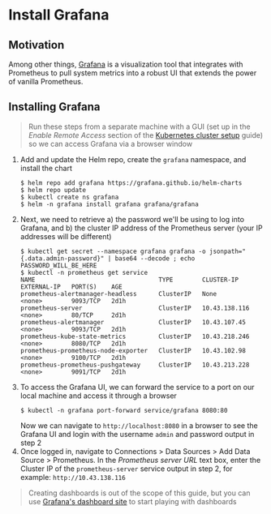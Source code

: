 # Install Grafana

## Motivation

Among other things, [Grafana](https://grafana.com/) is a visualization tool that integrates with Prometheus to pull system metrics into a robust UI that extends the power of vanilla Prometheus.

## Installing Grafana

> Run these steps from a separate machine with a GUI (set up in the *Enable Remote Access* section of the [Kubernetes cluster setup](./06-kubernetes-cluster.md) guide) so we can access Grafana via a browser window

1. Add and update the Helm repo, create the `grafana` namespace, and install the chart
    ```
    $ helm repo add grafana https://grafana.github.io/helm-charts
    $ helm repo update
    $ kubectl create ns grafana
    $ helm -n grafana install grafana grafana/grafana
    ```
2. Next, we need to retrieve a) the password we'll be using to log into Grafana, and b) the cluster IP address of the Prometheus server (your IP addresses will be different)
    ```
    $ kubectl get secret --namespace grafana grafana -o jsonpath="{.data.admin-password}" | base64 --decode ; echo
    PASSWORD_WILL_BE_HERE
    $ kubectl -n prometheus get service
    NAME                                  TYPE        CLUSTER-IP      EXTERNAL-IP   PORT(S)    AGE
    prometheus-alertmanager-headless      ClusterIP   None            <none>        9093/TCP   2d1h
    prometheus-server                     ClusterIP   10.43.138.116   <none>        80/TCP     2d1h
    prometheus-alertmanager               ClusterIP   10.43.107.45    <none>        9093/TCP   2d1h
    prometheus-kube-state-metrics         ClusterIP   10.43.218.246   <none>        8080/TCP   2d1h
    prometheus-prometheus-node-exporter   ClusterIP   10.43.102.98    <none>        9100/TCP   2d1h
    prometheus-prometheus-pushgateway     ClusterIP   10.43.213.228   <none>        9091/TCP   2d1h
    ```
3. To access the Grafana UI, we can forward the service to a port on our local machine and access it through a browser
    ```
    $ kubectl -n grafana port-forward service/grafana 8080:80
    ```
    Now we can navigate to `http://localhost:8080` in a browser to see the Grafana UI and login with the username `admin` and password output in step 2
4. Once logged in, navigate to Connections > Data Sources > Add Data Source > Prometheus. In the *Prometheus server URL* text box, enter the Cluster IP of the `prometheus-server` service output in step 2, for example: `http://10.43.138.116`
  > Creating dashboards is out of the scope of this guide, but you can use [Grafana's dashboard site](https://grafana.com/grafana/dashboards/) to start playing with dashboards
